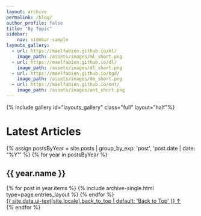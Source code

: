 ```yaml
---
layout: archive
permalink: /blog/
author_profile: false
title: "By Topic"
sidebar:
    nav: sidebar-sample
layouts_gallery:
  - url: https://maelfabien.github.io/ml/
    image_path: /assets/images/ml_short.png
  - url: https://maelfabien.github.io/dl/
    image_path: /assets/images/dl_short.png
  - url: https://maelfabien.github.io/bgd/
    image_path: /assets/images/de_short.png
  - url: https://maelfabien.github.io/ent/
    image_path: /assets/images/ent_short.png
---
```


{% include gallery id="layouts_gallery" class="full" layout="half"%}

<!--End mc_embed_signup-->

# Latest Articles

{% assign postsByYear = site.posts | group_by_exp: 'post', 'post.date | date: "%Y"' %}
{% for year in postsByYear %}
  <section id="{{ year.name }}" class="taxonomy__section">
    <h2 class="archive__subtitle">{{ year.name }}</h2>
    <div class="entries-{{ page.entries_layout | default: 'list' }}">
      {% for post in year.items %}
        {% include archive-single.html type=page.entries_layout %}
      {% endfor %}
    </div>
    <a href="#page-title" class="back-to-top">{{ site.data.ui-text[site.locale].back_to_top | default: 'Back to Top' }} &uarr;</a>
  </section>
{% endfor %}

<script type="text/javascript" src="//downloads.mailchimp.com/js/signup-forms/popup/unique-methods/embed.js" data-dojo-config="usePlainJson: true, isDebug: false"></script><script type="text/javascript">window.dojoRequire(["mojo/signup-forms/Loader"], function(L) { L.start({"baseUrl":"mc.us3.list-manage.com","uuid":"c76a8e2ec2bd989affb9a074f","lid":"4646542adb","uniqueMethods":true}) })</script>